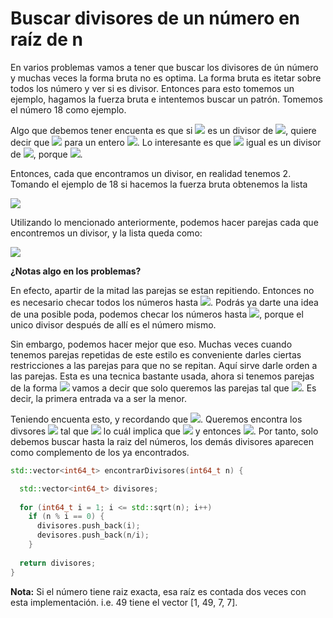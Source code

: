 # Buscar divisores de un número en raíz de n

En varios problemas vamos a tener que buscar los divisores de ún número y muchas veces la forma bruta no es optima. 
La forma bruta es itetar sobre todos los número y ver si es divisor. Entonces para esto tomemos un ejemplo, hagamos la
fuerza bruta e intentemos buscar un patrón. Tomemos el número 18 como ejemplo.

Algo que debemos tener encuenta es que si <img src="https://render.githubusercontent.com/render/math?math=a">
es un divisor de <img src="https://render.githubusercontent.com/render/math?math=n">, quiere decir que
<img src="https://render.githubusercontent.com/render/math?math=n/a = b"> para un entero 
<img src="https://render.githubusercontent.com/render/math?math=b">. Lo interesante es que <img src="https://render.githubusercontent.com/render/math?math=b">
igual es un divisor de <img src="https://render.githubusercontent.com/render/math?math=n">, porque 
<img src="https://render.githubusercontent.com/render/math?math=n/b = a">.

Entonces, cada que encontramos un divisor, en realidad tenemos 2. Tomando el ejemplo de 18 si hacemos la fuerza bruta obtenemos la lista

<img src="https://render.githubusercontent.com/render/math?math=[1, 2, 3, 6, 9, 18]">

Utilizando lo mencionado anteriormente, podemos hacer parejas cada que encontremos un divisor, y la lista queda como:

<img src="https://render.githubusercontent.com/render/math?math=[(1, 18), (2, 9), (3, 6), (6, 3), (9, 2), (18, 1)]">

**¿Notas algo en los problemas?**

En efecto, apartir de la mitad las parejas se estan repitiendo. Entonces no es necesario checar todos los números hasta 
<img src="https://render.githubusercontent.com/render/math?math=n">. Podrás ya darte una idea de una posible poda,
podemos checar los números hasta <img src="https://render.githubusercontent.com/render/math?math=n/2">, porque
el unico divisor después de allí es el número mismo.

Sin embargo, podemos hacer mejor que eso. Muchas veces cuando tenemos parejas repetidas de este estilo es conveniente darles ciertas
restricciones a las parejas para que no se repitan. Aquí sirve darle orden a las parejas. Esta es una tecnica bastante usada,
ahora si tenemos parejas de la forma <img src="https://render.githubusercontent.com/render/math?math=(a, b)"> vamos a decir que
solo queremos las parejas tal que <img src="https://render.githubusercontent.com/render/math?math=a \leq b">. Es decir, 
la primera entrada va a ser la menor.

Teniendo encuenta esto, y recordando que <img src="https://render.githubusercontent.com/render/math?math=b%20%3D%20n%2Fa">. Queremos
encontra los divsores <img src="https://render.githubusercontent.com/render/math?math=a"> tal que
<img src="https://render.githubusercontent.com/render/math?math=a \leq n/a"> lo cuál implica que 
<img src="https://render.githubusercontent.com/render/math?math=a^2 \leq n"> y entonces 
<img src="https://render.githubusercontent.com/render/math?math=a \leq \sqrt{n}">. Por tanto, solo debemos buscar hasta 
la raiz del números, los demás divisores aparecen como complemento de los ya encontrados.

``` cpp
std::vector<int64_t> encontrarDivisores(int64_t n) {

  std::vector<int64_t> divisores;
  
  for (int64_t i = 1; i <= std::sqrt(n); i++)
    if (n % i == 0) {
      divisores.push_back(i);
      devisores.push_back(n/i);
    }
   
  return divisores;
}
```

**Nota:** Si el número tiene raiz exacta, esa raíz es contada dos veces con esta implementación. i.e. 49 tiene el vector [1, 49, 7, 7]. 
